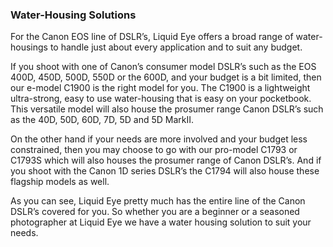 ### Water-Housing Solutions

For the Canon EOS line of DSLR’s, Liquid Eye offers a broad range of water-housings to handle just about every application and to suit any budget.

If you shoot with one of Canon’s consumer model DSLR’s such as the EOS 400D, 450D, 500D, 550D or the 600D, and your budget is a bit limited, then our e-model C1900 is the right model for you. The C1900 is a lightweight ultra-strong, easy to use water-housing that is easy on your pocketbook. This versatile model will also house the prosumer range Canon DSLR’s such as the 40D, 50D, 60D, 7D, 5D and 5D MarkII.

On the other hand if your needs are more involved and your budget less constrained, then you may choose to go with our pro-model C1793 or C1793S which will also houses the prosumer range of Canon DSLR’s. And if you shoot with the Canon 1D series DSLR’s the C1794 will also house these flagship models as well.

As you can see, Liquid Eye pretty much has the entire line of the Canon DSLR’s covered for you. So whether you are a beginner or a seasoned photographer at Liquid Eye we have a water housing solution to suit your needs.

